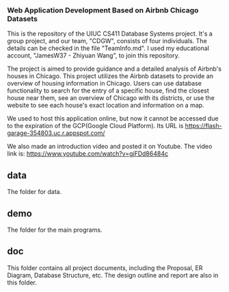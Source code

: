 ### Web Application Development Based on Airbnb Chicago Datasets

This is the repository of the UIUC CS411 Database Systems project. It's a group project, and our team, "CDGW", consists of four individuals. The details can be checked in the file "TeamInfo.md". I used my educational account, "JamesW37 - Zhiyuan Wang", to join this repository.

The project is aimed to provide guidance and a detailed analysis of Airbnb's houses in Chicago. This project utilizes the Airbnb datasets to provide an overview of housing information in Chicago. Users can use database functionality to search for the entry of a specific house, find the closest house near them, see an overview of Chicago with its districts, or use the website to see each house's exact location and information on a map.

We used to host this application online, but now it cannot be accessed due to the expiration of the GCP(Google Cloud Platform). Its URL is https://flash-garage-354803.uc.r.appspot.com/

We also made an introduction video and posted it on Youtube. The video link is: https://www.youtube.com/watch?v=gjFDd86484c

## data

The folder for data.

## demo

The folder for the main programs.

## doc

This folder contains all project documents, including the Proposal, ER Diagram, Database Structure, etc. The design outline and report are also in this folder.
